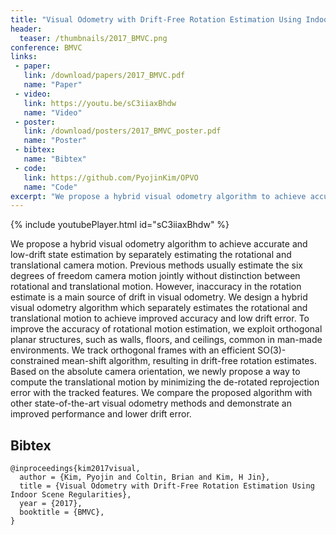 ```yaml
---
title: "Visual Odometry with Drift-Free Rotation Estimation Using Indoor Scene Regularities"
header:
  teaser: /thumbnails/2017_BMVC.png
conference: BMVC
links: 
 - paper: 
   link: /download/papers/2017_BMVC.pdf
   name: "Paper"
 - video: 
   link: https://youtu.be/sC3iiaxBhdw
   name: "Video"
 - poster: 
   link: /download/posters/2017_BMVC_poster.pdf
   name: "Poster"
 - bibtex: 
   name: "Bibtex"
 - code: 
   link: https://github.com/PyojinKim/OPVO
   name: "Code"
excerpt: "We propose a hybrid visual odometry algorithm to achieve accurate and low-drift state estimation by separately estimating the rotational and translational camera motion. Previous methods usually estimate the six degrees of freedom camera motion jointly without distinction between rotational and translational motion. However, inaccuracy in the rotation estimate is a main source of drift in visual odometry. We design a hybrid visual odometry algorithm which separately estimates the rotational and translational motion to achieve improved accuracy and low drift error. To improve the accuracy of rotational motion estimation, we exploit orthogonal planar structures, such as walls, floors, and ceilings, common in man-made environments. We track orthogonal frames with an efficient SO(3)-constrained mean-shift algorithm, resulting in drift-free rotation estimates. Based on the absolute camera orientation, we newly propose a way to compute the translational motion by minimizing the de-rotated reprojection error with the tracked features. We compare the proposed algorithm with other state-of-the-art visual odometry methods and demonstrate an improved performance and lower drift error."
---
```


{% include youtubePlayer.html id="sC3iiaxBhdw" %}

We propose a hybrid visual odometry algorithm to achieve accurate and low-drift
state estimation by separately estimating the rotational and translational camera motion.
Previous methods usually estimate the six degrees of freedom camera motion jointly
without distinction between rotational and translational motion. However, inaccuracy in
the rotation estimate is a main source of drift in visual odometry. We design a hybrid
visual odometry algorithm which separately estimates the rotational and translational
motion to achieve improved accuracy and low drift error. To improve the accuracy of rotational
motion estimation, we exploit orthogonal planar structures, such as walls, floors,
and ceilings, common in man-made environments. We track orthogonal frames with
an efficient SO(3)-constrained mean-shift algorithm, resulting in drift-free rotation estimates.
Based on the absolute camera orientation, we newly propose a way to compute
the translational motion by minimizing the de-rotated reprojection error with the tracked
features. We compare the proposed algorithm with other state-of-the-art visual odometry
methods and demonstrate an improved performance and lower drift error.

## Bibtex <a id="bibtex"></a>
```
@inproceedings{kim2017visual,
  author = {Kim, Pyojin and Coltin, Brian and Kim, H Jin},
  title = {Visual Odometry with Drift-Free Rotation Estimation Using Indoor Scene Regularities},
  year = {2017},
  booktitle = {BMVC},
}
```
